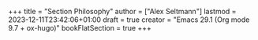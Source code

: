 +++
title = "Section Philosophy"
author = ["Alex Seltmann"]
lastmod = 2023-12-11T23:42:06+01:00
draft = true
creator = "Emacs 29.1 (Org mode 9.7 + ox-hugo)"
bookFlatSection = true
+++
